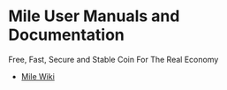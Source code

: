 # Mile User Manuals and Documentation 
Free, Fast, Secure and Stable Coin For The Real Economy

<!--ts-->
   * [Mile Wiki](https://github.com/mile-core/mile-docs/wiki)
<!--te-->
